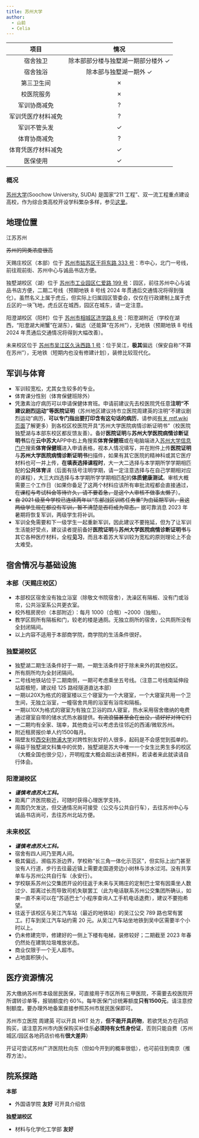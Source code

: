 ```yaml
---
title: 苏州大学
author:
  - 山前
  - Celia
---
```


|项目|情况|
|:---:|:---:|
|宿舍独卫|除本部部分楼与独墅湖一期部分楼外 ✓|
|宿舍独浴|除本部与独墅湖一期外 ✓|
|第三卫生间|✗|
|校医院服务|✗|
|军训协商减免|?|
|军训凭医疗材料减免|?|
|军训不管头发|✓|
|体育协商减免|?|
|体育凭医疗材料减免|✓|
|医保使用|✓|

### 概况

[苏州大学](https://www.suda.edu.cn/)(Soochow University, SUDA) 是国家“211 工程”、双一流工程重点建设高校，作为综合类高校开设学科繁杂多样，参见[这里](https://www.suda.edu.cn/branch_setting/ybsz.jsp)。

## 地理位置

江苏苏州

~~苏州的同类浓度很高~~

天赐庄校区（本部）位于 [苏州市姑苏区干将东路 333 号](https://amap.com/place/B02000IFH0)：市中心，北门一号线，前往观前街、苏州中心与诚品书店方便。

独墅湖校区（湖）位于 [苏州市工业园区仁爱路 199 号](https://amap.com/place/B02000K1GZ)：园区，前往苏州中心与诚品书店方便，二期二号线（预期地铁 8 号线 2024 年贯通后交通情况将得到强化）。虽然名义上属于虎丘，但实际上归属园区管委会，仅仅在行政建制上属于虎丘区的一块飞地，虎丘区在城西，园区在城东，请一定注意。

阳澄湖校区（阳村）位于 [苏州市相城区济学路 8 号](https://amap.com/place/B020019QNB)：阳澄湖附近（学校在湖西，“阳澄湖大闸蟹”在湖东），偏远（还能算“在苏州”），无地铁（预期地铁 8 号线 2024 年贯通后交通情况将得到大幅改善）。

未来校区位于 [苏州市吴江区久泳西路 1 号](https://amap.com/place/B0FFKEISBW)：位于吴江，**极其**偏远（保安自称“不算在苏州”），无地铁（短期内也没有修建计划），装修比较现代化。

## 军训与体育

- 军训较宽松，尤其女生较多的专业。
- 体育课分性别（体育保健班除外）
- 凭激素治疗病历可以申请保健体育班。申请前建议先去校医院凭任意**注明“不建议剧烈运动”等医院证明**（苏州地区建议持市立医院周建英的注明“不建议剧烈运动”病历，**可以专门指出要打印含有这句话的病历**，请参阅[有关 mtf.wiki 页面](https://mtf.wiki/zh-cn/docs/hrt/zhou-jianying/)了解更多）到各校区校医院开具“苏州大学医院病情诊断证明书”（校医院独墅湖与本部东校区都反馈友善）。备好**医院证明**与**苏州大学医院病情诊断证明书**后在**云中苏大**APP中右上角搜索**体育保健班**或在电脑端进入[苏州大学信息门户](https://my.suda.edu.cn/)搜索**体育保健班**进入申请表格，视本人情况填写，并在附件上传**医院证明**与**苏州大学医院病情诊断证明书**扫描件，如果有其它医院的精神科或其它医疗材料也可一并上传，**在填表选择课程时**，大一大二选择与本学期所学学期相匹配的**公共体育**课（后面有括号注明学期，请一定注意选择与在自己学期相对应的课程），大三大四选择与本学期所学学期相匹配的**体质健康测试**。审核大概需要三个工作日（如果你备足了这两个材料应该所有审批流程都会直接通过，~~在课程与考试科会等待许久，请不要着急，是这个人审核不做事太懒了~~）。
- ~~自 2021 级至今学校已连续两年以“东部战区训练任务重”为由延期军训，且这两级学生现在都没有军训，暂不清楚是否将成为常态。~~ 据可靠消息 2023 年暑期将恢复军训，两级学生将补训。
- 军训全免需要和下一级学生一起重新军训，因此建议不要拖延，但为了让军训生活能好受点，建议读者提前备好**医院证明**与**苏州大学医院病情诊断证明书**与其它各种医疗材料，全程**见习**，而且本着苏大军训较为宽松的原则理论上不会太难受。

## 宿舍情况与基础设施

### 本部（天赐庄校区）

- 本部校区宿舍没有独立浴室（除敬文书院宿舍），洗澡区有隔板、没有门或浴帘，公共浴室系公共更衣室。
- 校外租房房价（本部附近）：每月 1000（合租）~2000（独租）。
- 教学区厕所有隔板和门，较老的楼是通厕。无独立厕所的宿舍，公共厕所没有全封闭隔间。
- 以上内容不适用于本部商学院，商学院的生活条件很好。

### 独墅湖校区

- 独墅湖二期生活条件好于一期，一期生活条件好于除未来外的其他校区。
- 所有厕所均为全封闭隔间。
- 二号线地铁站位于二期南侧，一期可考虑乘坐五号线。（注意二号线南延伸段站距极短，建议经 125 路经隧道直达本部）
- 一期以20X为格式的寝室楼以三个寝室为一个大寝室，一个大寝室共用一个卫生间，无独立浴室，一幢宿舍共用的浴室有浴帘和隔板。
- 一期以10X为格式的寝室为有独立卫浴的四人寝室，热水采用宿舍缴纳的电费通过寝室自带的储水式热水器提供。~~有流浪猫甚至会在出没，请好好对待它们~~
- 一二期均有全家、瑞幸，其他商业可以考虑去往邻近的西浦/微软苏州。
- 附近租房报价单人约1500每月。
- 隔壁友校[西交利物浦大学](https://rle.wiki/campus/XJTLU.html)对跨性别友好的人很多，起码是不会感觉到孤单的。
- 得益于独墅湖文科集中的优势，独墅湖是苏大中唯一一个女生比男生多的校区（大概全国也很少见），开明程度大概会超出读者预料，若读者来此就读请自行体会。

### 阳澄湖校区

- ***谨慎考虑苏大工科。***
- 距离广济医院极近，可随时获得心理医学支持。
- 周围仍欠发达，但交通情况尚可接受（公交与公共自行车），去往苏州中心与诚品书店尚可，去往苏州北站方便。

### 未来校区

- ***谨慎考虑苏大工科。***
- 宿舍有四人间乃至两人间。
- 极其偏远，濒临苏浙边界，学校称“长三角一体化示范区”，但实际上出门甚至没有人行道，步行去往最近镇上需要走国道旁边小树林与涉水过河。没有共享单车与苏州公共自行车（永安行）。
- 学校联系苏州公交集团开设的往返于未来与天赐庄的定制巴士常有因乘坐人数过少、距离过长而导致司机失联罢工（此为电话联系苏州公交集团所确认，如果一直不来可以在“苏适巴士”小程序查询人工手机电话退费），建议不要抱希望。
- 往返于该校区与吴江汽车站（最近的地铁站）的吴江公交 789 路也常有罢工。打车到吴江汽车站约需 20 元。从吴江汽车站坐地铁到吴中区需要半个小时以上。
- 仍未修建完毕，修建好的一侧上下楼有电梯，装修较好；二期截至 2023 年春仍然处在建筑垃圾堆放状态。
- 商业仅限于一个无人超市。
- 占地面积狭小。

## 医疗资源情况

苏大缴纳苏州市本级居民医保，可直接用于市区所有三甲医院，不需要去校医院开所谓转诊单等，报销额度约 60%。每年医保门诊统筹额度**只有1500元**，请注意控制额度。要办理外地备案直接参照苏州市居民医保即可。

苏州市立医院 周建英 可以开具 HRT 处方，**但不能开具药物**，若欲凭处方在药店购买，请注意苏州市内医保购买补佳乐**必须持有女性身份证**，否则只能自费（苏州城区/园区各地药店价格有**很大差异**）

开证可尝试苏州广济医院杜向东（但如今开到的概率很低），也可前往到南京（推荐方法）。

## 院系探路

**本部**

- 外国语学院 **友好** 可开具介绍信

**独墅湖校区**

- 材料与化学化工学部 **友好**

